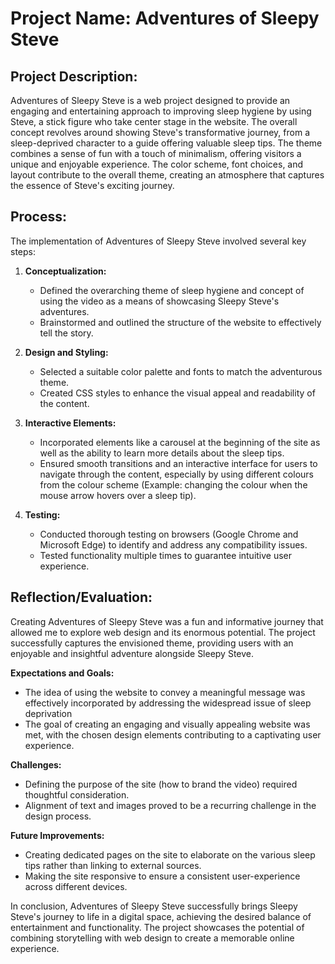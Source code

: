 # Project Name: Adventures of Sleepy Steve

## Project Description:
Adventures of Sleepy Steve is a web project designed to provide an engaging and entertaining approach to improving sleep hygiene by using Steve, a stick figure who take center stage in the website. The overall concept revolves around showing Steve's transformative journey, from a sleep-deprived character to a guide offering valuable sleep tips. The theme combines a sense of fun with a touch of minimalism, offering visitors a unique and enjoyable experience. The color scheme, font choices, and layout contribute to the overall theme, creating an atmosphere that captures the essence of Steve's exciting journey.

## Process:
The implementation of Adventures of Sleepy Steve involved several key steps:

1. **Conceptualization:**
   - Defined the overarching theme of sleep hygiene and concept of using the video as a means of showcasing Sleepy Steve's adventures.
   - Brainstormed and outlined the structure of the website to effectively tell the story.

2. **Design and Styling:**
   - Selected a suitable color palette and fonts to match the adventurous theme.
   - Created CSS styles to enhance the visual appeal and readability of the content.

3. **Interactive Elements:**
   - Incorporated elements like a carousel at the beginning of the site as well as the ability to learn more details about the sleep tips.
   - Ensured smooth transitions and an interactive interface for users to navigate through the content, especially by using different colours from the colour scheme (Example: changing the colour when the mouse arrow hovers over a sleep tip).

4. **Testing:**
   - Conducted thorough testing on browsers (Google Chrome and Microsoft Edge) to identify and address any compatibility issues.
   - Tested functionality multiple times to guarantee intuitive user experience.


## Reflection/Evaluation:
Creating Adventures of Sleepy Steve was a fun and informative journey that allowed me to explore web design and its enormous potential. The project successfully captures the envisioned theme, providing users with an enjoyable and insightful adventure alongside Sleepy Steve. 

**Expectations and Goals:**
   - The idea of using the website to convey a meaningful message was effectively incorporated by addressing the widespread issue of sleep deprivation
   - The goal of creating an engaging and visually appealing website was met, with the chosen design elements contributing to a captivating user experience.

**Challenges:**
   - Defining the purpose of the site (how to brand the video) required thoughtful consideration. 
   - Alignment of text and images proved to be a recurring challenge in the design process.

**Future Improvements:**
   - Creating dedicated pages on the site to elaborate on the various sleep tips rather than linking to external sources.
   - Making the site responsive to ensure a consistent user-experience across different devices.

In conclusion, Adventures of Sleepy Steve successfully brings Sleepy Steve's journey to life in a digital space, achieving the desired balance of entertainment and functionality. The project showcases the potential of combining storytelling with web design to create a memorable online experience.